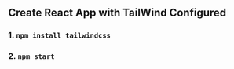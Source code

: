 ## Create React App with TailWind Configured

### 1. `npm install tailwindcss` 

### 2. `npm start`


